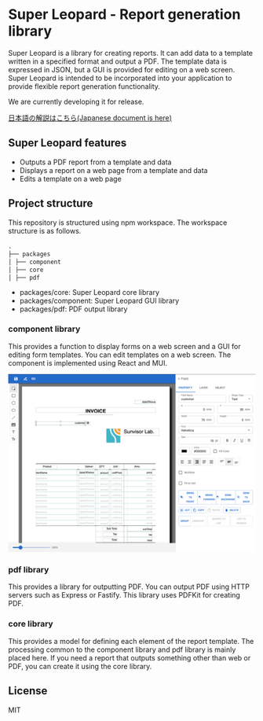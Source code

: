 Super Leopard - Report generation library
==============================

Super Leopard is a library for creating reports.
It can add data to a template written in a specified format and output a PDF.
The template data is expressed in JSON, but a GUI is provided for editing on a web screen.
Super Leopard is intended to be incorporated into your application to provide flexible report generation functionality.

We are currently developing it for release.

[日本語の解説はこちら(Japanese document is here)](./docs/ja/README)

Super Leopard features
-------------------

- Outputs a PDF report from a template and data
- Displays a report on a web page from a template and data
- Edits a template on a web page

Project structure
-------------------

This repository is structured using npm workspace.
The workspace structure is as follows.

```
.
├── packages
│ ├── component
│ ├── core
│ ├── pdf
```

- packages/core: Super Leopard core library
- packages/component: Super Leopard GUI library
- packages/pdf: PDF output library

### component library

This provides a function to display forms on a web screen and a GUI for editing form templates.
You can edit templates on a web screen.
The component is implemented using React and MUI.

![report editor](docs/en/images/report_editor.png)

### pdf library

This provides a library for outputting PDF.
You can output PDF using HTTP servers such as Express or Fastify.
This library uses PDFKit for creating PDF.

### core library

This provides a model for defining each element of the report template.
The processing common to the component library and pdf library is mainly placed here.
If you need a report that outputs something other than web or PDF, you can create it using the core library.

License
-------

MIT
